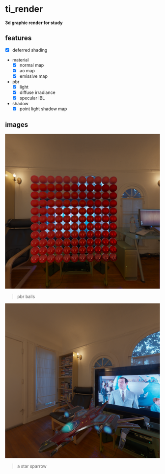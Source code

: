 # ti_render

**3d graphic render for study**

## features

- [x] deferred shading

- material
    - [x] normal map
    - [x] ao map
    - [x] emissive map
- pbr
    - [x] light
    - [x] diffuse irradiance
    - [x] specular IBL

- shadow
    - [x] point light shadow map

## images

![](images/pbr_balls.png)

> pbr balls

![](images/star_sparrow.png)

> a star sparrow
